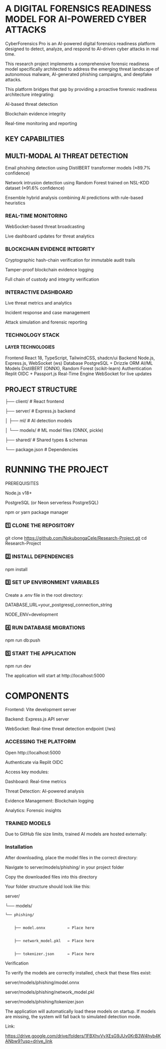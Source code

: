 # A DIGITAL FORENSICS READINESS MODEL FOR AI-POWERED CYBER ATTACKS

CyberForensics Pro is an AI-powered digital forensics readiness platform designed to detect, analyze, and respond to AI-driven cyber attacks in real time.

This research project implements a comprehensive forensic readiness model specifically architected to address the emerging threat landscape of autonomous malware, AI-generated phishing campaigns, and deepfake attacks.


This platform bridges that gap by providing a proactive forensic readiness architecture integrating:

AI-based threat detection

Blockchain evidence integrity

Real-time monitoring and reporting

##  KEY CAPABILITIES
## MULTI-MODAL AI THREAT DETECTION

Email phishing detection using DistilBERT transformer models (≈89.7% confidence)

Network intrusion detection using Random Forest trained on NSL-KDD dataset (≈91.6% confidence)

Ensemble hybrid analysis combining AI predictions with rule-based heuristics

### REAL-TIME MONITORING

 WebSocket-based threat broadcasting

Live dashboard updates for threat analytics

### BLOCKCHAIN EVIDENCE INTEGRITY

Cryptographic hash-chain verification for immutable audit trails

Tamper-proof blockchain evidence logging

Full chain of custody and integrity verification

### INTERACTIVE DASHBOARD

Live threat metrics and analytics

Incident response and case management

Attack simulation and forensic reporting

### TECHNOLOGY STACK
#### LAYER	TECHNOLOGIES
Frontend	React 18, TypeScript, TailwindCSS, shadcn/ui
Backend	Node.js, Express.js, WebSocket (ws)
Database	PostgreSQL + Drizzle ORM
AI/ML Models	DistilBERT (ONNX), Random Forest (scikit-learn)
Authentication	Replit OIDC + Passport.js
Real-Time Engine	WebSocket for live updates


##  PROJECT STRUCTURE


├── client/          # React frontend


├── server/          # Express.js backend


│   ├── ml/          # AI detection models


│   └── models/      # ML model files (ONNX, pickle)


├── shared/          # Shared types & schemas


└── package.json     # Dependencies



# RUNNING THE PROJECT
PREREQUISITES

Node.js v18+

PostgreSQL (or Neon serverless PostgreSQL)

npm or yarn package manager

### 1️⃣ CLONE THE REPOSITORY


git clone https://github.com/NokubongaCele/Research-Project.git
cd Research-Project



### 2️⃣ INSTALL DEPENDENCIES


npm install



### 3️⃣ SET UP ENVIRONMENT VARIABLES


Create a .env file in the root directory:


DATABASE_URL=your_postgresql_connection_string


NODE_ENV=development


### 4️⃣ RUN DATABASE MIGRATIONS


npm run db:push



### 5️⃣ START THE APPLICATION


npm run dev


The application will start at http://localhost:5000


# COMPONENTS

Frontend: Vite development server


Backend: Express.js API server



WebSocket: Real-time threat detection endpoint (/ws)



### ACCESSING THE PLATFORM

Open http://localhost:5000



Authenticate via Replit OIDC



Access key modules:



Dashboard: Real-time metrics



Threat Detection: AI-powered analysis



Evidence Management: Blockchain logging



Analytics: Forensic insights



### TRAINED MODELS

Due to GitHub file size limits, trained AI models are hosted externally:


### Installation


After downloading, place the model files in the correct directory:


Navigate to server/models/phishing/ in your project folder


Copy the downloaded files into this directory


Your folder structure should look like this:



server/


└── models/


    └── phishing/

    
        ├── model.onnx          ← Place here

        
        ├── network_model.pkl   ← Place here

        
        ├── tokenizer.json      ← Place here

        
        
Verification


To verify the models are correctly installed, check that these files exist:


server/models/phishing/model.onnx


server/models/phishing/network_model.pkl


server/models/phishing/tokenizer.json


The application will automatically load these models on startup. If models are missing, the system will fall back to simulated detection mode.

Link:


https://drive.google.com/drive/folders/1FBXhvVyXEsG9JUv0KrB3W4hyb4KANbw9?usp=drive_link

